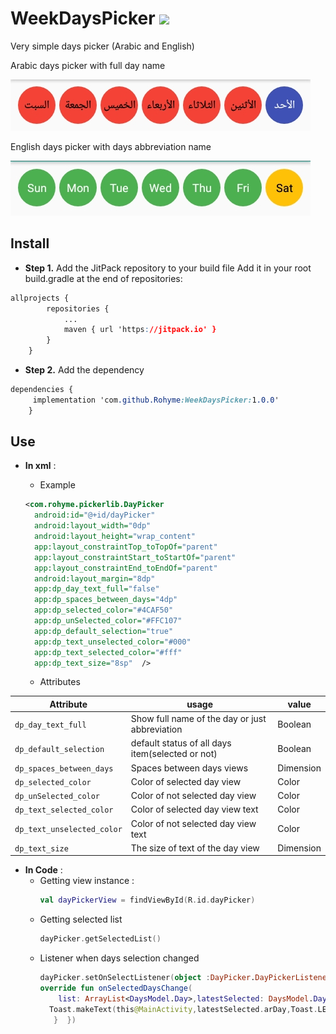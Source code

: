 # WeekDaysPicker [![](https://jitpack.io/v/Rohyme/WeekDaysPicker.svg)](https://jitpack.io/#Rohyme/WeekDaysPicker)
Very simple days picker (Arabic and English)

Arabic days picker with full day name 

![Arabic dayPicker](https://github.com/Rohyme/WeekDaysPicker/blob/master/Ar%20screenshot.jpg)

English days picker with  days abbreviation name


![English dayPicker](https://github.com/Rohyme/WeekDaysPicker/blob/master/Eng%20screenshot.jpg)

## Install

 - **Step 1.** Add the JitPack repository to your build file Add it in your root build.gradle at the end of repositories:
```css
allprojects {
		repositories {
			...
			maven { url 'https://jitpack.io' }
		}
	}
```
- **Step 2.** Add the dependency
```css
dependencies {
	 implementation 'com.github.Rohyme:WeekDaysPicker:1.0.0'
	}

```

## Use

 - **In xml** :
	- Example
	```xml
	<com.rohyme.pickerlib.DayPicker  
	  android:id="@+id/dayPicker"  
	  android:layout_width="0dp"  
	  android:layout_height="wrap_content"  
	  app:layout_constraintTop_toTopOf="parent"  
	  app:layout_constraintStart_toStartOf="parent"  
	  app:layout_constraintEnd_toEndOf="parent"  
	  android:layout_margin="8dp"  
	  app:dp_day_text_full="false"  
	  app:dp_spaces_between_days="4dp"  
	  app:dp_selected_color="#4CAF50"  
	  app:dp_unSelected_color="#FFC107"  
	  app:dp_default_selection="true"  
	  app:dp_text_unselected_color="#000"  
	  app:dp_text_selected_color="#fff"  
	  app:dp_text_size="8sp"  /> 
	  ```
	  
	 - Attributes

	
|Attribute|usage|value
|--|--|--|
|```dp_day_text_full```  |Show full name of the day or just abbreviation  | Boolean |
|```dp_default_selection```|default status of all days item(selected or not)|Boolean|
|```dp_spaces_between_days```|Spaces between days views|Dimension|
|```dp_selected_color```|Color of selected day view|Color|
|```dp_unSelected_color```|Color of not selected day view|Color|
|```dp_text_selected_color```|Color of selected day view text|Color|
|```dp_text_unselected_color```|Color of not selected day view text|Color|
|```dp_text_size```|The size of text of the day view|Dimension|
 

- **In Code** :
	- Getting view instance : 
		```kotlin
		val dayPickerView = findViewById(R.id.dayPicker)
		``` 
	- Getting selected list 
		```kotlin
		dayPicker.getSelectedList()
		```
	- Listener when days selection changed
		```kotlin
		dayPicker.setOnSelectListener(object :DayPicker.DayPickerListener{
		override fun onSelectedDaysChange(  
	        list: ArrayList<DaysModel.Day>,latestSelected: DaysModel.Day) {
          Toast.makeText(this@MainActivity,latestSelected.arDay,Toast.LENGTH_SHORT).show()
           }  })
		```
<!--stackedit_data:
eyJoaXN0b3J5IjpbLTExOTQyNjg3MjUsLTEyNDA5Njg4MDYsMT
A4MDEzMzM1XX0=
-->